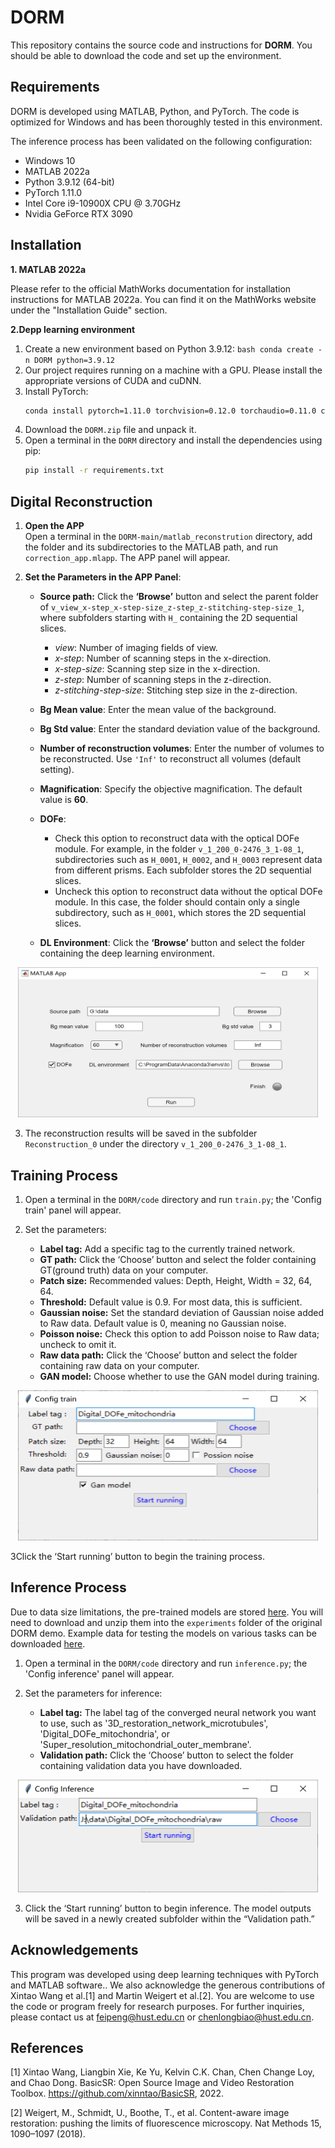 # DORM

This repository contains the source code and instructions for **DORM**. You should be able to download the code and set up the environment.

## Requirements

DORM is developed using MATLAB, Python, and PyTorch. The code is optimized for Windows and has been thoroughly tested in this environment.

The inference process has been validated on the following configuration:

- Windows 10
- MATLAB 2022a
- Python 3.9.12 (64-bit)
- PyTorch 1.11.0
- Intel Core i9-10900X CPU @ 3.70GHz
- Nvidia GeForce RTX 3090

## Installation
   **1. MATLAB 2022a**

   Please refer to the official MathWorks documentation for installation instructions for MATLAB 2022a. You can find it on the MathWorks website under the "Installation Guide" section.

   **2.Depp learning environment**
   1. Create a new environment based on Python 3.9.12:
    ```bash
    conda create -n DORM python=3.9.12
    ```
   2. Our project requires running on a machine with a GPU. Please install the appropriate versions of CUDA and cuDNN.
   3. Install PyTorch:
       ```bash
       conda install pytorch=1.11.0 torchvision=0.12.0 torchaudio=0.11.0 cudatoolkit=11.3 -c pytorch
       ```
   4. Download the `DORM.zip` file and unpack it.
   5. Open a terminal in the `DORM` directory and install the dependencies using pip:
       ```bash
       pip install -r requirements.txt
       ```

## Digital Reconstruction

1. **Open the APP**  
   Open a terminal in the `DORM-main/matlab_reconstrution` directory, add the folder and its subdirectories to the MATLAB path, and run `correction_app.mlapp`. The APP panel will appear.

2. **Set the Parameters in the APP Panel**:  
   - **Source path:** Click the **‘Browse’** button and select the parent folder of `v_view_x-step_x-step-size_z-step_z-stitching-step-size_1`, where subfolders starting with `H_` containing the 2D sequential slices.
      - *view*: Number of imaging fields of view.  
      - *x-step*: Number of scanning steps in the x-direction.  
      - *x-step-size*: Scanning step size in the x-direction.  
      - *z-step*: Number of scanning steps in the z-direction.  
      - *z-stitching-step-size*: Stitching step size in the z-direction.  

    - **Bg Mean value**: Enter the mean value of the background.  

    - **Bg Std value**: Enter the standard deviation value of the background.  

    - **Number of reconstruction volumes**: Enter the number of volumes to be reconstructed. Use `'Inf'` to reconstruct all volumes (default setting).  

    - **Magnification**: Specify the objective magnification. The default value is **60**.  

    - **DOFe**:
      - Check this option to reconstruct data with the optical DOFe module. For example, in the folder `v_1_200_0-2476_3_1-08_1`, subdirectories such as `H_0001`, `H_0002`, and `H_0003` represent data from different prisms. Each subfolder stores the 2D sequential slices.  
      - Uncheck this option to reconstruct data without the optical DOFe module. In this case, the folder should contain only a single subdirectory, such as `H_0001`, which stores the 2D sequential slices.  

   - **DL Environment**: Click the **‘Browse’** button and select the folder containing the deep learning environment.


<div align="center">
<img width="480" height="240" src="/fig/Config_reconstruction.png"/>
</div>

3. The reconstruction results will be saved in the subfolder `Reconstruction_0` under the directory `v_1_200_0-2476_3_1-08_1`.

## Training Process

1. Open a terminal in the `DORM/code` directory and run `train.py`; the 'Config train' panel will appear.

2. Set the parameters:

    - **Label tag:** Add a specific tag to the currently trained network.
    - **GT path:** Click the ‘Choose’ button and select the folder containing GT(ground truth) data on your computer.
    - **Patch size:** Recommended values: Depth, Height, Width = 32, 64, 64.
    - **Threshold:** Default value is 0.9. For most data, this is sufficient.
    - **Gaussian noise:** Set the standard deviation of Gaussian noise added to Raw data. Default value is 0, meaning no Gaussian noise.
    - **Poisson noise:** Check this option to add Poisson noise to Raw data; uncheck to omit it.
    - **Raw data path:** Click the ‘Choose’ button and select the folder containing raw data on your computer.
    - **GAN model:** Choose whether to use the GAN model during training.

<div align="center">
<img width="480" height="240" src="/fig/Config_train.png"/>
</div>

3Click the ‘Start running’ button to begin the training process.

## Inference Process

Due to data size limitations, the pre-trained models are stored [here](https://drive.google.com/file/d/1uLWXmoXxNQB0pUhR1EgzYKN73NxkLBjF/view?usp=sharing). You will need to download and unzip them into the `experiments` folder of the original DORM demo. Example data for testing the models on various tasks can be downloaded [here](https://drive.google.com/file/d/1KB_5EG15eez21LWcLthrCd9kRsTN5_a0/view?usp=sharing).


1. Open a terminal in the `DORM/code` directory and run `inference.py`; the 'Config inference' panel will appear.

2. Set the parameters for inference:

    - **Label tag:** The label tag of the converged neural network you want to use, such as '3D_restoration_network_microtubules', 'Digital_DOFe_mitochondria', or 'Super_resolution_mitochondrial_outer_membrane'.
    - **Validation path:** Click the ‘Choose’ button to select the folder containing validation data you have downloaded.

<div align="center">
<img width="480" height="180" src="/fig/Config_inference.png"/>
</div>

3. Click the ‘Start running’ button to begin inference. The model outputs will be saved in a newly created subfolder within the “Validation path.”

## Acknowledgements

This program was developed using deep learning techniques with PyTorch and MATLAB software.. We also acknowledge the generous contributions of Xintao Wang et al.[1] and Martin Weigert et al.[2]. You are welcome to use the code or program freely for research purposes. For further inquiries, please contact us at feipeng@hust.edu.cn or chenlongbiao@hust.edu.cn.

## References

[1] Xintao Wang, Liangbin Xie, Ke Yu, Kelvin C.K. Chan, Chen Change Loy, and Chao Dong. BasicSR: Open Source Image and Video Restoration Toolbox. https://github.com/xinntao/BasicSR, 2022.

[2] Weigert, M., Schmidt, U., Boothe, T., et al. Content-aware image restoration: pushing the limits of fluorescence microscopy. Nat Methods 15, 1090–1097 (2018).
